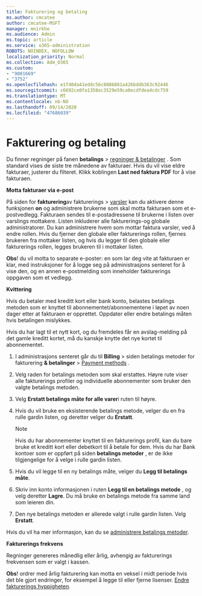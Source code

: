 ```yaml
---
title: Fakturering og betaling
ms.author: cmcatee
author: cmcatee-MSFT
manager: mnirkhe
ms.audience: Admin
ms.topic: article
ms.service: o365-administration
ROBOTS: NOINDEX, NOFOLLOW
localization_priority: Normal
ms.collection: Adm_O365
ms.custom:
- "9001669"
- "3752"
ms.openlocfilehash: e1f40da41eddc56c8086881a426bddb363c92446
ms.sourcegitcommit: c6692ce0fa1358ec3529e59ca0ecdfdea4cdc759
ms.translationtype: MT
ms.contentlocale: nb-NO
ms.lasthandoff: 09/14/2020
ms.locfileid: "47686039"
---
```

# <a name="billing-and-payment"></a>Fakturering og betaling

Du finner regninger på fanen **betalings**  >  [regninger & betalinger](https://go.microsoft.com/fwlink/p/?linkid=848039) .  Som standard vises de siste tre månedene av fakturaer.  Hvis du vil vise eldre fakturaer, justerer du filteret.  Klikk koblingen **Last ned faktura PDF** for å vise fakturaen.

**Motta fakturaer via e-post**

På siden for **fakturering**av fakturerings  >  [varsler](https://go.microsoft.com/fwlink/p/?linkid=853212) kan du aktivere denne funksjonen **on** og administrere brukerne som skal motta fakturaen som et e-postvedlegg. Fakturaen sendes til e-postadressene til brukerne i listen over varslings mottakere. Listen inkluderer alle fakturerings-og globale administratorer.  Du kan administrere hvem som mottar faktura varsler, ved å endre rollen.  Hvis du fjerner den globale eller fakturerings rollen, fjernes brukeren fra mottaker listen, og hvis du legger til den globale eller fakturerings rollen, legges brukeren til i mottaker listen.

**Obs**! du vil motta to separate e-poster: en som lar deg vite at fakturaen er klar, med instruksjoner for å logge seg på administrasjons senteret for å vise den, og en annen e-postmelding som inneholder fakturerings oppgaven som et vedlegg.

**Kvittering**

Hvis du betaler med kreditt kort eller bank konto, belastes betalings metoden som er knyttet til abonnementet/abonnementene i løpet av noen dager etter at fakturaen er opprettet. Oppdater eller endre betalings måten hvis betalingen mislykkes.

Hvis du har lagt til et nytt kort, og du fremdeles får en avslag-melding på det gamle kreditt kortet, må du kanskje knytte det nye kortet til abonnementet.

1. I administrasjons senteret går du til **Billing**  >  siden betalings metoder for fakturering **& betalinger**  >  [Payment methods](https://go.microsoft.com/fwlink/p/?linkid=2018806) .

2. Velg raden for betalings metoden som skal erstattes. Høyre rute viser alle fakturerings profiler og individuelle abonnementer som bruker den valgte betalings metoden.

3. Velg **Erstatt betalings måte for alle varer**i ruten til høyre.

4. Hvis du vil bruke en eksisterende betalings metode, velger du en fra rulle gardin listen, og deretter velger du **Erstatt**.

    > [!NOTE]
    > Hvis du har abonnementer knyttet til en fakturerings profil, kan du bare bruke et kreditt kort eller debetkort til å betale for dem. Hvis du har Bank kontoer som er oppført på siden **betalings metoder** , er de ikke tilgjengelige for å velge i rulle gardin listen.

5. Hvis du vil legge til en ny betalings måte, velger du **Legg til betalings måte**.

6. Skriv inn konto informasjonen i ruten **Legg til en betalings metode** , og velg deretter **Lagre**. Du må bruke en betalings metode fra samme land som leieren din.

7. Den nye betalings metoden er allerede valgt i rulle gardin listen. Velg **Erstatt**.

Hvis du vil ha mer informasjon, kan du se [administrere betalings metoder](https://docs.microsoft.com/microsoft-365/commerce/billing-and-payments/manage-payment-methods).

**Fakturerings frekvens**

Regninger genereres månedlig eller årlig, avhengig av fakturerings frekvensen som er valgt i kassen.  

**Obs**! ordrer med årlig fakturering kan motta en veksel i midt periode hvis det ble gjort endringer, for eksempel å legge til eller fjerne lisenser. [Endre fakturerings hyppigheten](https://docs.microsoft.com/microsoft-365/commerce/billing-and-payments/change-payment-frequency).
